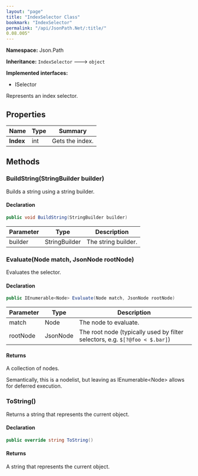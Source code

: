```yaml
---
layout: "page"
title: "IndexSelector Class"
bookmark: "IndexSelector"
permalink: "/api/JsonPath.Net/:title/"
0.08.005"
---
```

**Namespace:** Json.Path

**Inheritance:**
`IndexSelector`
 🡒 
`object`

**Implemented interfaces:**

- ISelector

Represents an index selector.

## Properties

| Name | Type | Summary |
|---|---|---|
| **Index** | int | Gets the index. |

## Methods

### BuildString(StringBuilder builder)

Builds a string using a string builder.

#### Declaration

```c#
public void BuildString(StringBuilder builder)
```

| Parameter | Type | Description |
|---|---|---|
| builder | StringBuilder | The string builder. |


### Evaluate(Node match, JsonNode rootNode)

Evaluates the selector.

#### Declaration

```c#
public IEnumerable<Node> Evaluate(Node match, JsonNode rootNode)
```

| Parameter | Type | Description |
|---|---|---|
| match | Node | The node to evaluate. |
| rootNode | JsonNode | The root node (typically used by filter selectors, e.g. `$[?@foo < $.bar]`) |


#### Returns

A collection of nodes.
            
Semantically, this is a nodelist, but leaving as IEnumerable&lt;Node&gt; allows for deferred execution.

### ToString()

Returns a string that represents the current object.

#### Declaration

```c#
public override string ToString()
```


#### Returns

A string that represents the current object.

